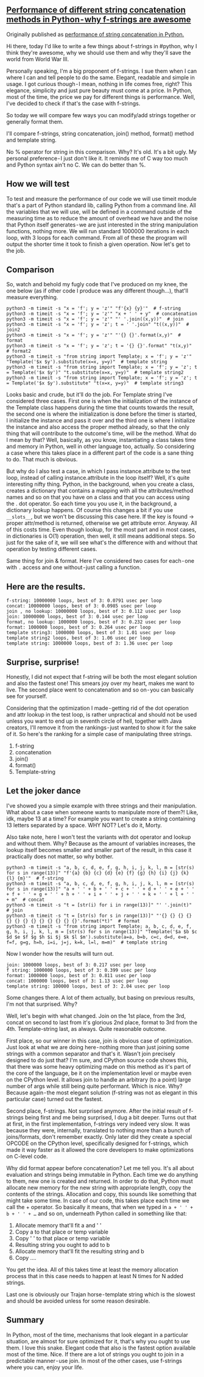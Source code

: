 ## [Performance of different string concatenation methods in Python - why f-strings are awesome](https://grski.pl/)

Originally published as [performance of string concatenation in Python.](https://grski.pl/fstrings-performance.html)

Hi there, today I'd like to write a few things about f-strings in #python, why I think they're awesome, why we should use them and why they'll save the world from World War III.

Personally speaking, I'm a big proponent of f-strings. I sue them when I can where I can and tell people to do the same. Elegant, readable and simple in usage. I got curious though - I mean, nothing in life comes free, right? This elegance, simplicity and just pure beauty must come at a price. In Python, most of the time, the price we pay for different things is performance. Well, I've decided to check if that's the case with f-strings.

So today we will compare few ways you can modify/add strings together or generally format them.

I'll compare f-strings, string concatenation, join() method, format() method and template string.

No % operator for string in this comparison. Why? It's old. It's a bit ugly. My personal preference - I just don't like it. It reminds me of C way too much and Python syntax ain't no C. We can do better than %.

## How we will test

To test and measure the performance of our code we will use timeit module that's a part of Python standard lib, calling Python from a command line. All the variables that we will use, will be defined in a command outside of the measuring time as to reduce the amount of overhead we have and the noise that Python itself generates - we are just interested in the string manipulation functions, nothing more. We will run standard 1000000 iterations in each loop, with 3 loops for each command. From all of these the program will output the shorter time it took to finish a given operation. Now let's get to the job.

## Comparison

So, watch and behold my fugly code that I've produced on my knee, the one below (as if other code I produce was any different though…), that'll measure everything.

```
python3 -m timeit -s "x = 'f'; y = 'z'" "f'{x} {y}'"  # f-string
python3 -m timeit -s "x = 'f'; y = 'z'" "x + ' ' + y"  # concatenation
python3 -m timeit -s "x = 'f'; y = 'z'" "' '.join((x,y))"  # join
python3 -m timeit -s "x = 'f'; y = 'z'; t = ' '.join" "t((x,y))"  # join2
python3 -m timeit -s "x = 'f'; y = 'z'" "'{} {}'.format(x,y)"  # format
python3 -m timeit -s "x = 'f'; y = 'z'; t = '{} {}'.format" "t(x,y)"  # format2
python3 -m timeit -s "from string import Template; x = 'f'; y = 'z'" "Template('$x $y').substitute(x=x, y=y)"  # template string
python3 -m timeit -s "from string import Template; x = 'f'; y = 'z'; t = Template('$x $y')" "t.substitute(x=x, y=y)"  # template string2
python3 -m timeit -s "from string import Template; x = 'f'; y = 'z'; t = Template('$x $y').substitute" "t(x=x, y=y)"  # template string3
```

Looks basic and crude, but it'll do the job. For Template string I've considered three cases. First one is when the initialization of the instance of the Template class happens during the time that counts towards the result, the second one is where the initialization is done before the timer is started, I initialize the instance and pass it over and the third one is where I initialize the instance and also access the proper method already, so that the only thing that will contribute to the outcome's time, will be the method. What do I mean by that? Well, basically, as you know, instantiating a class takes time and memory in Python, well in other language too, actually. So considering a case where this takes place in a different part of the code is a sane thing to do. That much is obvious.

But why do I also test a case, in which I pass instance.attribute to the test loop, instead of calling instance.attribute in the loop itself? Well, it's quite interesting nifty thing. Python, in the background, when you create a class, creates a dictionary that contains a mapping with all the attributes/method names and so on that you have on a class and that you can access using the . dot operator. So each time you you use it, in the background, a dictionary lookup happens. Of course this changes a bit if you use `__slots__`, but we won't be discussing this case here. If the key is found -> proper attr/method is returned, otherwise we get attribute error. Anyway. All of this costs time. Even though lookup, for the most part and in most cases, in dictionaries is O(1) operation, then well, it still means additional steps. So just for the sake of it, we will see what's the difference with and without that operation by testing different cases.

Same thing for join & format. Here I've considered two cases for each - one with `.` access and one without - just calling a function.

## Here are the results.

```
f-string: 10000000 loops, best of 3: 0.0791 usec per loop
concat: 10000000 loops, best of 3: 0.0985 usec per loop
join , no lookup: 10000000 loops, best of 3: 0.112 usec per loop
join: 10000000 loops, best of 3: 0.144 usec per loop
format, no lookup: 1000000 loops, best of 3: 0.232 usec per loop
format: 1000000 loops, best of 3: 0.264 usec per loop
template string3: 1000000 loops, best of 3: 1.01 usec per loop
template string2 loops, best of 3: 1.06 usec per loop
template string: 1000000 loops, best of 3: 1.36 usec per loop
```

## Surprise, surprise!

Honestly, I did not expect that f-string will be both the most elegant solution and also the fastest one! This smears joy over my heart, makes me want to live. The second place went to concatenation and so on - you can basically see for yourself.

Considering that the optimization I made - getting rid of the dot operation and attr lookup in the test loop, is rather unpractical and should not be used unless you want to end up in seventh circle of hell, together with Java creators, I'll remove it from the rankings - just wanted to show it for the sake of it. So here's the ranking for a simple case of manipulating three strings.

1. f-string
2. concatenation
3. join()
4. format()
5. Template-string

## Let the joker dance

I've showed you a simple example with three strings and their manipulation. What about a case when someone wants to manipulate more of them?! Like, idk, maybe 13 at a time? For example you want to create a string containing 13 letters separated by a space. WHY NOT? Let's do it, Morty.

Also take note, here I won't test the variants with dot operator and lookup and without them. Why? Because as the amount of variables increases, the lookup itself becomes smaller and smaller part of the result, in this case it practically does not matter, so why bother.

```
python3 -m timeit -s "a, b, c, d, e, f, g, h, i, j, k, l, m = [str(s) for s in range(13)]" "f'{a} {b} {c} {d} {e} {f} {g} {h} {i} {j} {k} {l} {m}'"  # f-string
python3 -m timeit -s "a, b, c, d, e, f, g, h, i, j, k, l, m = [str(s) for s in range(13)]" "a + ' ' + b + ' ' + c + ' ' + d + ' ' + e + ' ' + f + ' ' + g + ' ' + h + ' ' + i + ' ' + j + ' ' + k + ' ' + l + ' ' + m"  # concat
python3 -m timeit -s "t = [str(i) for i in range(13)]" "' '.join(t)"  # join
python3 -m timeit -s "t = [str(s) for s in range(13)]" "'{} {} {} {} {} {} {} {} {} {} {} {} {}'.format(*t)"  # format
python3 -m timeit -s "from string import Template; a, b, c, d, e, f, g, h, i, j, k, l, m = [str(s) for s in range(13)]" "Template('$a $b $c $d $e $f $g $h $i $j $k $l $m').substitute(a=a, b=b, c=c, d=d, e=e, f=f, g=g, h=h, i=i, j=j, k=k, l=l, m=m)"  # template string
```

Now I wonder how the results will turn out.

```
join: 1000000 loops, best of 3: 0.217 usec per loop
f string: 1000000 loops, best of 3: 0.399 usec per loop
format: 1000000 loops, best of 3: 0.811 usec per loop
concat: 1000000 loops, best of 3: 1.13 usec per loop
template string: 100000 loops, best of 3: 2.04 usec per loop
```

Some changes there. A lot of them actually, but basing on previous results, I'm not that surprised. Why?

Well, let's begin with what changed. Join on the 1st place, from the 3rd, concat on second to last from it's glorious 2nd place, format to 3rd from the 4th. Template-string last, as always. Quite reasonable outcome.

First place, so our winner in this case, join is obvious case of optimization. Just look at what we are doing here - nothing more than just joining some strings with a common separator and that's it. Wasn't join precisely designed to do just that? I'm sure, and CPython source code shows this, that there was some heavy optimizing made on this method as it's part of the core of the language, be it on the implementation level or maybe even on the CPython level. It allows join to handle an arbitrary (to a point) large number of args while still being quite performant. Which is nice. Why? Because again - the most elegant solution (f-string was not as elegant in this particular case) turned out the fastest.

Second place, f-strings. Not surprised anymore. After the initial result of f-strings being first and me being surprised, I dug a bit deeper. Turns out that at first, in the first implementation, f-strings very indeed very slow. It was because they were, internally, translated to nothing more than a bunch of joins/formats, don't remember exactly. Only later did they create a special OPCODE on the CPython level, specifically designed for f-strings, which made it way faster as it allowed the core developers to make optimizations on C-level code.

Why did format appear before concatenation? Let me tell you. It's all about evaluation and strings being immutable in Python. Each time we do anything to them, new one is created and returned. In order to do that, Python must allocate new memory for the new string with appropriate length, copy the contents of the strings. Allocation and copy, this sounds like something that might take some time. In case of our code, this takes place each time we call the + operator. So basically it means, that when we typed in `a + ' ' + b + ' ' + …` and so on, underneath Python called in something like that:

1. Allocate memory that'll fit a and ' '
2. Copy a to that place or temp variable
3. Copy ' ' to that place or temp variable 
4. Resulting string you ought to add to b
5. Allocate memory that'll fit the resulting string and b
6. Copy ….

You get the idea. All of this takes time at least the memory allocation process that in this case needs to happen at least N times for N added strings. 

Last one is obviously our Trajan horse - template string which is the slowest and should be avoided unless for some reason desirable.

## Summary

In Python, most of the time, mechanisms that look elegant in a particular situation, are almost for sure optimized for it, that's why you ought to use them. I love this snake. Elegant code that also is the fastest option available most of the time. Nice. If there are a lot of strings you ought to join in a predictable manner - use join. In most of the other cases, use f-strings where you can, enjoy your life.